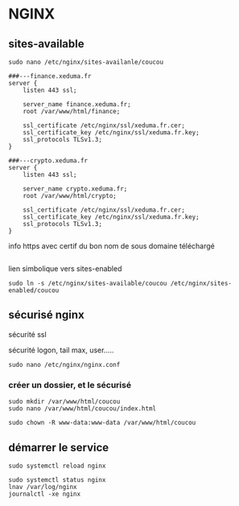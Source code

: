 # NGINX
## sites-available
```
sudo nano /etc/nginx/sites-availanle/coucou
```
```
###---finance.xeduma.fr
server {
    listen 443 ssl;

    server_name finance.xeduma.fr;
    root /var/www/html/finance;

    ssl_certificate /etc/nginx/ssl/xeduma.fr.cer;
    ssl_certificate_key /etc/nginx/ssl/xeduma.fr.key;
    ssl_protocols TLSv1.3;
}

###---crypto.xeduma.fr
server {
    listen 443 ssl;

    server_name crypto.xeduma.fr;
    root /var/www/html/crypto;

    ssl_certificate /etc/nginx/ssl/xeduma.fr.cer;
    ssl_certificate_key /etc/nginx/ssl/xeduma.fr.key;
    ssl_protocols TLSv1.3;
}
```

info https avec certif du bon nom de sous domaine téléchargé
```

```
lien simbolique vers sites-enabled
```
sudo ln -s /etc/nginx/sites-available/coucou /etc/nginx/sites-enabled/coucou
```

## sécurisé nginx
sécurité ssl

sécurité logon, tail max, user.....
```
sudo nano /etc/nginx/nginx.conf
```

### créer un dossier, et le sécurisé
```
sudo mkdir /var/www/html/coucou
sudo nano /var/www/html/coucou/index.html
```
```
sudo chown -R www-data:www-data /var/www/html/coucou
```


## démarrer le service
```
sudo systemctl reload nginx

sudo systemctl status nginx
lnav /var/log/nginx
journalctl -xe nginx
```
